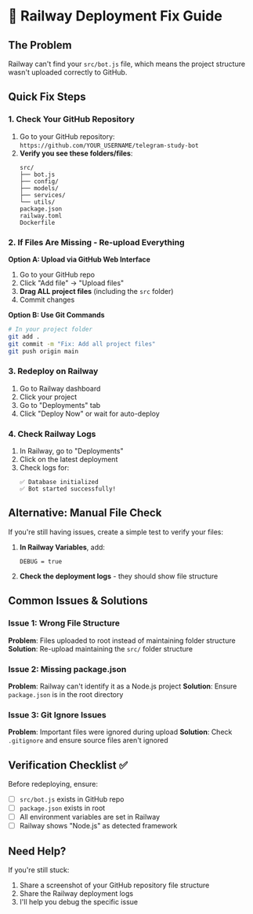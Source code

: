 # 🚨 Railway Deployment Fix Guide

## The Problem
Railway can't find your `src/bot.js` file, which means the project structure wasn't uploaded correctly to GitHub.

## Quick Fix Steps

### 1. Check Your GitHub Repository
1. Go to your GitHub repository: `https://github.com/YOUR_USERNAME/telegram-study-bot`
2. **Verify you see these folders/files**:
   ```
   src/
   ├── bot.js
   ├── config/
   ├── models/
   ├── services/
   └── utils/
   package.json
   railway.toml
   Dockerfile
   ```

### 2. If Files Are Missing - Re-upload Everything

**Option A: Upload via GitHub Web Interface**
1. Go to your GitHub repo
2. Click "Add file" → "Upload files"
3. **Drag ALL project files** (including the `src` folder)
4. Commit changes

**Option B: Use Git Commands**
```bash
# In your project folder
git add .
git commit -m "Fix: Add all project files"
git push origin main
```

### 3. Redeploy on Railway
1. Go to Railway dashboard
2. Click your project
3. Go to "Deployments" tab
4. Click "Deploy Now" or wait for auto-deploy

### 4. Check Railway Logs
1. In Railway, go to "Deployments"
2. Click on the latest deployment
3. Check logs for:
   ```
   ✅ Database initialized
   ✅ Bot started successfully!
   ```

## Alternative: Manual File Check

If you're still having issues, create a simple test to verify your files:

1. **In Railway Variables**, add:
   ```
   DEBUG = true
   ```

2. **Check the deployment logs** - they should show file structure

## Common Issues & Solutions

### Issue 1: Wrong File Structure
**Problem**: Files uploaded to root instead of maintaining folder structure
**Solution**: Re-upload maintaining the `src/` folder structure

### Issue 2: Missing package.json
**Problem**: Railway can't identify it as a Node.js project
**Solution**: Ensure `package.json` is in the root directory

### Issue 3: Git Ignore Issues
**Problem**: Important files were ignored during upload
**Solution**: Check `.gitignore` and ensure source files aren't ignored

## Verification Checklist ✅

Before redeploying, ensure:
- [ ] `src/bot.js` exists in GitHub repo
- [ ] `package.json` exists in root
- [ ] All environment variables are set in Railway
- [ ] Railway shows "Node.js" as detected framework

## Need Help?
If you're still stuck:
1. Share a screenshot of your GitHub repository file structure
2. Share the Railway deployment logs
3. I'll help you debug the specific issue